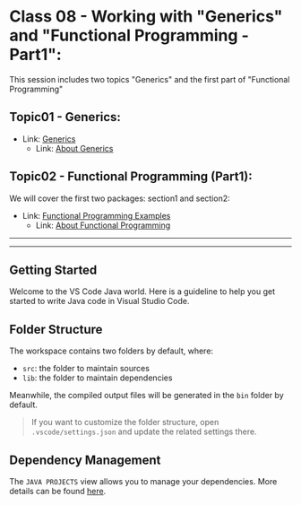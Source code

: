 # Class 08 - Working with "Generics" and "Functional Programming - Part1":
This session includes two topics "Generics" and the first part of "Functional Programming"

## Topic01 - Generics:
- Link: [Generics](https://github.com/anmarjarjees/java-extra/tree/main/src/p04_generics)
    - Link: [About Generics](https://github.com/anmarjarjees/java-extra/tree/main?tab=readme-ov-file#generics)
## Topic02 - Functional Programming (Part1):
We will cover the first two packages: section1 and section2:
- Link: [Functional Programming Examples](https://github.com/anmarjarjees/java-extra/tree/main/src/p05_functional_programming)
    - Link: [About Functional Programming](https://github.com/anmarjarjees/java-extra/tree/main?tab=readme-ov-file#functional-programming)


---
---
## Getting Started

Welcome to the VS Code Java world. Here is a guideline to help you get started to write Java code in Visual Studio Code.

## Folder Structure

The workspace contains two folders by default, where:

- `src`: the folder to maintain sources
- `lib`: the folder to maintain dependencies

Meanwhile, the compiled output files will be generated in the `bin` folder by default.

> If you want to customize the folder structure, open `.vscode/settings.json` and update the related settings there.

## Dependency Management

The `JAVA PROJECTS` view allows you to manage your dependencies. More details can be found [here](https://github.com/microsoft/vscode-java-dependency#manage-dependencies).
